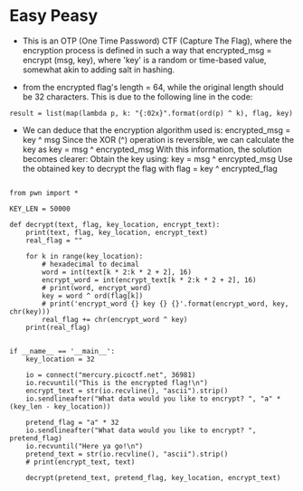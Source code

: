 # Easy Peasy

* This is an OTP (One Time Password) CTF (Capture The Flag), where the encryption process is defined in such a way that encrypted_msg = encrypt (msg, key), where 'key' is a random or time-based value, somewhat akin to adding salt in hashing.

* from the encrypted flag's length = 64, while the original length should be 32 characters. This is due to the following line in the code:
 
```
result = list(map(lambda p, k: "{:02x}".format(ord(p) ^ k), flag, key)
```
* We can deduce that the encryption algorithm used is: encrypted_msg = key ^ msg Since the XOR (^) operation is reversible, we can calculate the key as key = msg ^ encrypted_msg
With this information, the solution becomes clearer:
Obtain the key using: key = msg ^ enrcypted_msg
Use the obtained key to decrypt the flag with flag = key ^ encrypted_flag
 

```

from pwn import *

KEY_LEN = 50000

def decrypt(text, flag, key_location, encrypt_text):
    print(text, flag, key_location, encrypt_text)
    real_flag = ""

    for k in range(key_location):
        # hexadecimal to decimal
        word = int(text[k * 2:k * 2 + 2], 16)
        encrypt_word = int(encrypt_text[k * 2:k * 2 + 2], 16)
        # print(word, encrypt_word)
        key = word ^ ord(flag[k])
        # print('encrypt_word {} key {} {}'.format(encrypt_word, key, chr(key)))
        real_flag += chr(encrypt_word ^ key)
    print(real_flag)


if __name__ == '__main__':
    key_location = 32

    io = connect("mercury.picoctf.net", 36981)
    io.recvuntil("This is the encrypted flag!\n")
    encrypt_text = str(io.recvline(), "ascii").strip()
    io.sendlineafter("What data would you like to encrypt? ", "a" * (key_len - key_location))

    pretend_flag = "a" * 32
    io.sendlineafter("What data would you like to encrypt? ", pretend_flag)
    io.recvuntil("Here ya go!\n")
    pretend_text = str(io.recvline(), "ascii").strip()
    # print(encrypt_text, text)

    decrypt(pretend_text, pretend_flag, key_location, encrypt_text)
 ```